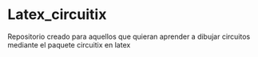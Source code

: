 # Latex_circuitix

Repositorio creado para aquellos que quieran aprender a dibujar circuitos mediante el paquete circuitix en latex